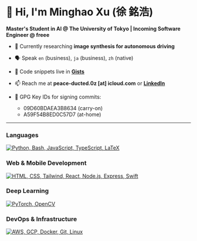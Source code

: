 # 👋 Hi, I'm Minghao Xu (徐 銘浩)

**Master's Student in AI @ The University of Tokyo | Incoming Software Engineer @ freee**

- 🔭 Currently researching **image synthesis for autonomous driving**

- 🗣️ Speak `en` (business), `ja` (business), `zh` (native)

- 📜 Code snippets live in [**Gists**](https://gist.github.com/ming-hao-xu)

- 📫 Reach me at **peace-ducted.0z [at] icloud.com** or [**LinkedIn**](https://linkedin.com/in/ming-hao-xu)

- 🔐 GPG Key IDs for signing commits:
  - 09D60BDAEA3B8634 (carry-on)
  - A59F54B8ED0C57D7 (at-home)

---

### Languages
<a href="https://skillicons.dev">
  <picture>
    <source media="(prefers-color-scheme: dark)" srcset="https://skillicons.dev/icons?i=py%2Cbash%2Cjs%2Cts%2Clatex&theme=dark" />
    <source media="(prefers-color-scheme: light)" srcset="https://skillicons.dev/icons?i=py%2Cbash%2Cjs%2Cts%2Clatex&theme=light" />
    <img src="https://skillicons.dev/icons?i=py%2Cbash%2Cjs%2Cts%2Clatex&theme=light" alt="Python, Bash, JavaScript, TypeScript, LaTeX" />
  </picture>
</a>

### Web & Mobile Development
<a href="https://skillicons.dev">
  <picture>
    <source media="(prefers-color-scheme: dark)" srcset="https://skillicons.dev/icons?i=html%2Ccss%2Ctailwind%2Creact%2Cnodejs%2Cexpress%2Cswift&theme=dark" />
    <source media="(prefers-color-scheme: light)" srcset="https://skillicons.dev/icons?i=html%2Ccss%2Ctailwind%2Creact%2Cnodejs%2Cexpress%2Cswift&theme=light" />
    <img src="https://skillicons.dev/icons?i=html%2Ccss%2Ctailwind%2Creact%2Cnodejs%2Cexpress%2Cswift&theme=light" alt="HTML, CSS, Tailwind, React, Node.js, Express, Swift" />
  </picture>
</a>

### Deep Learning
<a href="https://skillicons.dev">
  <picture>
    <source media="(prefers-color-scheme: dark)" srcset="https://skillicons.dev/icons?i=pytorch%2Copencv&theme=dark" />
    <source media="(prefers-color-scheme: light)" srcset="https://skillicons.dev/icons?i=pytorch%2Copencv&theme=light" />
    <img src="https://skillicons.dev/icons?i=pytorch%2Copencv&theme=light" alt="PyTorch, OpenCV" />
  </picture>
</a>

### DevOps & Infrastructure
<a href="https://skillicons.dev">
  <picture>
    <source media="(prefers-color-scheme: dark)" srcset="https://skillicons.dev/icons?i=aws%2Cgcp%2Cdocker%2Cgit%2Clinux&theme=dark" />
    <source media="(prefers-color-scheme: light)" srcset="https://skillicons.dev/icons?i=aws%2Cgcp%2Cdocker%2Cgit%2Clinux&theme=light" />
    <img src="https://skillicons.dev/icons?i=aws%2Cgcp%2Cdocker%2Cgit%2Clinux&theme=light" alt="AWS, GCP, Docker, Git, Linux" />
  </picture>
</a>
